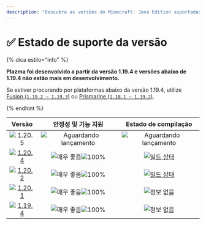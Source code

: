 ```yaml
---
description: "Descubra as versões do Minecraft: Java Edition suportadas pelo Plazma."
---
```


# ✅ Estado de suporte da versão

{% dica estilo="info" %}

**Plazma foi desenvolvido a partir da versão 1.19.4 e versões abaixo de 1.19.4 não estão mais em desenvolvimento.**

Se estiver procurando por plataformas abaixo da versão 1.19.4, utilize [Fusion (`1.19.2 ~ 1.19.3`)](https://github.com/RuinedTechnologyUnify/Fusion) ou [Prismarine (`1.18.1 ~ 1.19.2`)](https://github.com/PrismarineTeam/Prismarine).

{% endhint %}

[wtr]: https://badge.plazmamc.org/0/릴리스%20대기중

[ukn]: https://badge.plazmamc.org/0/정보%20없음

[vgd]: https://badge.plazmamc.org/1/매우%20좋음

[100]: https://badge.plazmamc.org/percent/100

|                                       Versão                                      |       안정성    및    기능 지원       |                                      Estado de compilação                                      |
| :-------------------------------------------------------------------------------: | :---------------------------: | :--------------------------------------------------------------------------------------------: |
|                   ![1.20.5](https://badge.plazmamc.org/0/1.20.5)                  | ![Aguardando lançamento][wtr] |                                  ![Aguardando lançamento][wtr]                                 |
| [![1.20.4](https://badge.plazmamc.org/2/1.20.4)](https://git.plazmamc.org/1.20.4) |   ![매우 좋음][vgd]![100%][100]   | [![빌드 상태](https://build.plazmamc.org/1.20.4)](https://build.plazmamc.org/1.20.4?redirect=true) |
| [![1.20.2](https://badge.plazmamc.org/6/1.20.2)](https://git.plazmamc.org/1.20.2) |   ![매우 좋음][vgd]![100%][100]   | [![빌드 상태](https://build.plazmamc.org/1.20.2)](https://build.plazmamc.org/1.20.2?redirect=true) |
| [![1.20.1](https://badge.plazmamc.org/4/1.20.1)](https://git.plazmamc.org/1.20.1) |   ![매우 좋음][vgd]![100%][100]   |                                          ![정보 없음][ukn]                                         |
| [![1.19.4](https://badge.plazmamc.org/4/1.19.4)](https://git.plazmamc.org/1.19.4) |   ![매우 좋음][vgd]![100%][100]   |                                          ![정보 없음][ukn]                                         |
